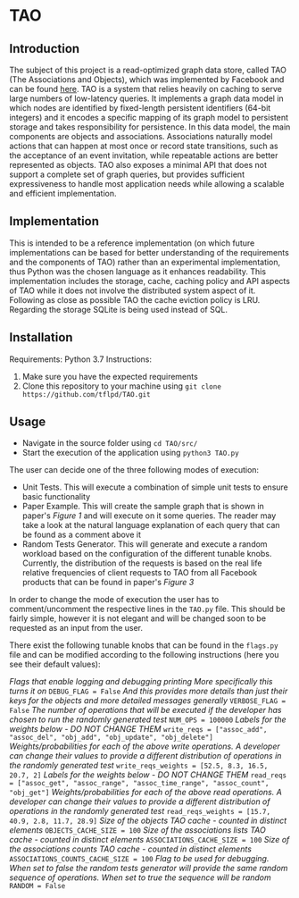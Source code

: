 # TAO

## Introduction

The subject of this project is a read-optimized graph data store, called TAO (The Associations and Objects), which was implemented by Facebook and can be found [here](https://www.usenix.org/system/files/conference/atc13/atc13-bronson.pdf). TAO is a system that relies heavily on caching to serve large numbers of low-latency queries. It implements a graph data model in which nodes are identified by fixed-length persistent identifiers (64-bit integers) and it encodes a specific mapping of its graph model to persistent storage and takes responsibility for persistence. In this data model, the main components are objects and associations. Associations naturally model actions that can happen at most once or record state transitions, such as the acceptance of an event invitation, while repeatable actions are better represented as objects. TAO also exposes a minimal API that does not support a complete set of graph queries, but provides sufficient expressiveness to handle most application needs while allowing a scalable and efficient implementation.

## Implementation

This is intended to be a reference implementation (on which future implementations can be based for better understanding of the requirements and the components of TAO) rather than an experimental implementation, thus Python was the chosen language as it enhances readability. This implementation includes the storage, cache, caching policy and API aspects of TAO while it does not involve the distributed system aspect of it. Following as close as possible TAO the cache eviction policy is LRU. Regarding the storage SQLite is being used instead of SQL.

## Installation

Requirements: Python 3.7
Instructions:

1. Make sure you have the expected requirements
2. Clone this repository to your machine using `git clone https://github.com/tflpd/TAO.git`

## Usage

- Navigate in the source folder using `cd TAO/src/`
- Start the execution of the application using `python3 TAO.py`

The user can decide one of the three following modes of execution:

- Unit Tests. This will execute a combination of simple unit tests to ensure basic functionality
- Paper Example. This will create the sample graph that is shown in paper's _Figure 1_ and will execute on it some queries. The reader may take a look at the natural language explanation of each query that can be found as a comment above it
- Random Tests Generator. This will generate and execute a random workload based on the configuration of the different tunable knobs. Currently, the distribution of the requests is based on the real life relative frequencies of client requests to TAO from all Facebook products that can be found in paper's _Figure 3_

In order to change the mode of execution the user has to comment/uncomment the respective lines in the `TAO.py` file. This should be fairly simple, however it is not elegant and will be changed soon to be requested as an input from the user.

There exist the following tunable knobs that can be found in the `flags.py` file and can be modified according to the following instructions (here you see their default values):

_Flags that enable logging and debugging printing
More specifically this turns it on_
`DEBUG_FLAG = False`
_And this provides more details than just their keys for the objects and more detailed messages generally_
`VERBOSE_FLAG = False`
_The number of operations that will be executed if the developer has chosen to run the randomly generated test_
`NUM_OPS = 100000`
_Labels for the weights below - DO NOT CHANGE THEM_
`write_reqs = ["assoc_add", "assoc_del", "obj_add", "obj_update", "obj_delete"]`
_Weights/probabilities for each of the above write operations. A developer can change their values to provide a different distribution of operations in the randomly generated test_
`write_reqs_weights = [52.5, 8.3, 16.5, 20.7, 2]`
_Labels for the weights below - DO NOT CHANGE THEM_
`read_reqs = ["assoc_get", "assoc_range", "assoc_time_range", "assoc_count", "obj_get"]`
_Weights/probabilities for each of the above read operations. A developer can change their values to provide a different distribution of operations in the randomly generated test_
`read_reqs_weights = [15.7, 40.9, 2.8, 11.7, 28.9]`
_Size of the objects TAO cache - counted in distinct elements_
`OBJECTS_CACHE_SIZE = 100`
_Size of the associations lists TAO cache - counted in distinct elements_
`ASSOCIATIONS_CACHE_SIZE = 100`
_Size of the associations counts TAO cache - counted in distinct elements_
`ASSOCIATIONS_COUNTS_CACHE_SIZE = 100`
_Flag to be used for debugging. When set to false the random tests generator will provide the same random sequence of operations. When set to true the sequence will be random_
`RANDOM = False`
